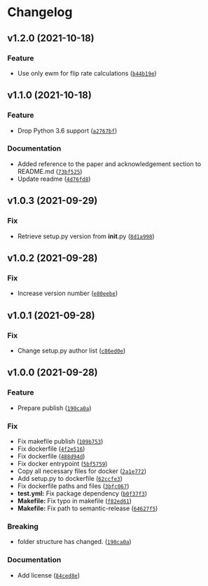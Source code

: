 # Changelog

<!--next-version-placeholder-->

## v1.2.0 (2021-10-18)
### Feature
* Use only ewm for flip rate calculations ([`b44b19e`](https://github.com/F-Secure/flaky-tests-detection/commit/b44b19e1fe0a9c5a4f845704912874ef368f32e1))

## v1.1.0 (2021-10-18)
### Feature
* Drop Python 3.6 support ([`a2767bf`](https://github.com/F-Secure/flaky-tests-detection/commit/a2767bfaf83312c2efee1788e84217b469821621))

### Documentation
* Added reference to the paper and acknowledgement section to README.md ([`73bf525`](https://github.com/F-Secure/flaky-tests-detection/commit/73bf5259ceafc622f6d58e8ae6278ad3a649b9e3))
* Update readme ([`4d76fd8`](https://github.com/F-Secure/flaky-tests-detection/commit/4d76fd84977788d23e67272add039ef8511e700e))

## v1.0.3 (2021-09-29)
### Fix
* Retrieve setup.py version from __init__.py ([`8d1a998`](https://github.com/F-Secure/flaky-tests-detection/commit/8d1a998ffb952459afbd213551c8e2d315048034))

## v1.0.2 (2021-09-28)
### Fix
* Increase version number ([`e80eebe`](https://github.com/F-Secure/flaky-tests-detection/commit/e80eebe1df9d547cfcc60dc56554241c525778b0))

## v1.0.1 (2021-09-28)
### Fix
* Change setup.py author list ([`c86ed0e`](https://github.com/F-Secure/flaky-tests-detection/commit/c86ed0ecd3556d0ab96962d2daddf51e409c2a57))

## v1.0.0 (2021-09-28)
### Feature
* Prepare publish ([`190ca0a`](https://github.com/F-Secure/flaky-tests-detection/commit/190ca0afb8dcd3b6a04eab0230ea1eae14c3671d))

### Fix
* Fix makefile publish ([`109b753`](https://github.com/F-Secure/flaky-tests-detection/commit/109b7533275eca8491c832d638d2c19a325568b0))
* Fix dockerfile ([`4f2e516`](https://github.com/F-Secure/flaky-tests-detection/commit/4f2e5161f93ea050179b3a307c8b22869d953d9a))
* Fix dockerfile ([`488d94d`](https://github.com/F-Secure/flaky-tests-detection/commit/488d94d07db6e98341fca3d25ea82cd9feb117e3))
* Fix docker entrypoint ([`5bf5759`](https://github.com/F-Secure/flaky-tests-detection/commit/5bf575932758c599b11abd2915aabcf4316dc094))
* Copy all necessary files for docker ([`2a1e772`](https://github.com/F-Secure/flaky-tests-detection/commit/2a1e772f41597a89f1589b09082aff6a218a54d1))
* Add setup.py to dockerfile ([`62ccfe3`](https://github.com/F-Secure/flaky-tests-detection/commit/62ccfe368f2aeb3f55994c52586d34ccbd21e006))
* Fix dockerfile paths and files ([`3bfc067`](https://github.com/F-Secure/flaky-tests-detection/commit/3bfc067cee7fa6e2499959c6530b5e1b487a6d75))
* **test.yml:** Fix package dependency ([`b0f37f3`](https://github.com/F-Secure/flaky-tests-detection/commit/b0f37f37e9cd6a8dcd801b8996c54028612c0d25))
* **Makefile:** Fix typo in makefile ([`f82ed61`](https://github.com/F-Secure/flaky-tests-detection/commit/f82ed614205af2bdedefa59a1464b41a5786708b))
* **Makefile:** Fix path to semantic-release ([`64627f5`](https://github.com/F-Secure/flaky-tests-detection/commit/64627f5118a364167fba5e8b088812f970038c12))

### Breaking
* folder structure has changed.  ([`190ca0a`](https://github.com/F-Secure/flaky-tests-detection/commit/190ca0afb8dcd3b6a04eab0230ea1eae14c3671d))

### Documentation
* Add license ([`84ced8e`](https://github.com/F-Secure/flaky-tests-detection/commit/84ced8ef50ec48ee3ea9fbacbbed0286cca9d5f7))
